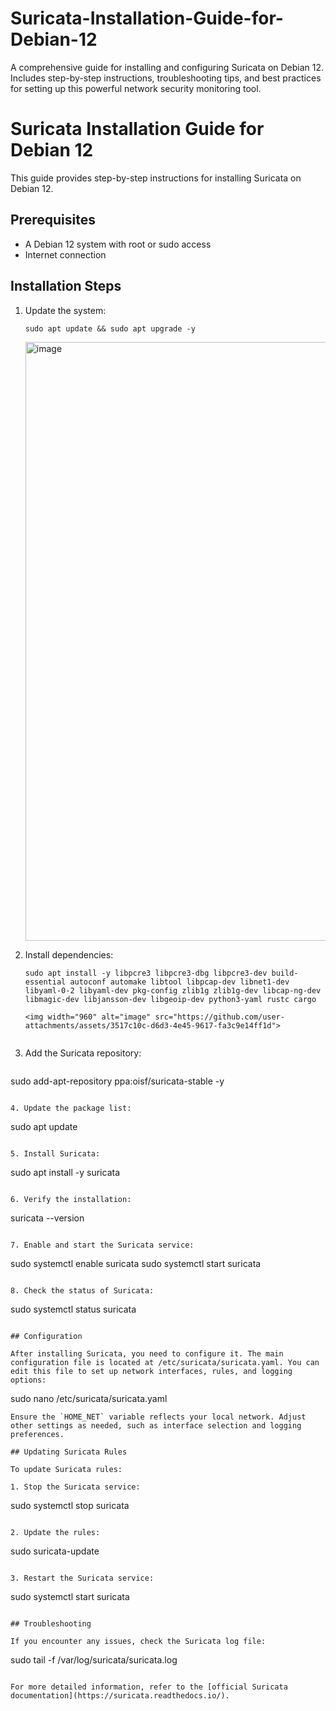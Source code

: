 # Suricata-Installation-Guide-for-Debian-12
A comprehensive guide for installing and configuring Suricata on Debian 12. Includes step-by-step instructions, troubleshooting tips, and best practices for setting up this powerful network security monitoring tool.

# Suricata Installation Guide for Debian 12

This guide provides step-by-step instructions for installing Suricata on Debian 12.

## Prerequisites

- A Debian 12 system with root or sudo access
- Internet connection

## Installation Steps

1. Update the system:
   ```
   sudo apt update && sudo apt upgrade -y
   ```
   <img width="958" alt="image" src="https://github.com/user-attachments/assets/542bc334-0e6f-46de-8d43-4679bfcaa4d0">

2. Install dependencies:
   ```
   sudo apt install -y libpcre3 libpcre3-dbg libpcre3-dev build-essential autoconf automake libtool libpcap-dev libnet1-dev libyaml-0-2 libyaml-dev pkg-config zlib1g zlib1g-dev libcap-ng-dev libmagic-dev libjansson-dev libgeoip-dev python3-yaml rustc cargo

   <img width="960" alt="image" src="https://github.com/user-attachments/assets/3517c10c-d6d3-4e45-9617-fa3c9e14ff1d">

   
3. Add the Suricata repository:

   ```
sudo add-apt-repository ppa:oisf/suricata-stable -y
```

4. Update the package list:
   ```
   sudo apt update
   ```

5. Install Suricata:
   ```
   sudo apt install -y suricata
   ```

6. Verify the installation:
   ```
   suricata --version
   ```

7. Enable and start the Suricata service:
   ```
   sudo systemctl enable suricata
   sudo systemctl start suricata
   ```

8. Check the status of Suricata:
   ```
   sudo systemctl status suricata
   ```

## Configuration

After installing Suricata, you need to configure it. The main configuration file is located at /etc/suricata/suricata.yaml. You can edit this file to set up network interfaces, rules, and logging options:
 ```
sudo nano /etc/suricata/suricata.yaml
```
Ensure the `HOME_NET` variable reflects your local network. Adjust other settings as needed, such as interface selection and logging preferences.

## Updating Suricata Rules

To update Suricata rules:

1. Stop the Suricata service:
   ```
   sudo systemctl stop suricata
   ```

2. Update the rules:
   ```
   sudo suricata-update
   ```

3. Restart the Suricata service:
   ```
   sudo systemctl start suricata
   ```

## Troubleshooting

If you encounter any issues, check the Suricata log file:
```
sudo tail -f /var/log/suricata/suricata.log
```

For more detailed information, refer to the [official Suricata documentation](https://suricata.readthedocs.io/).
